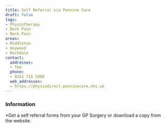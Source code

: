 ```yaml
---
title: Self Referral via Pennine Care
draft: false
tags:
- Physiotherapy
- Back Pain
- Neck Pain
areas:
- Middleton
- Heywood
- Rochdale
contact:
  addresses:
  - tba
  phone:
  - 0161 716 5888
  web_addresses:
  - https://physiodirect.penninecare.nhs.uk
---
```


### Information
*Get a self referral forms from your GP Surgery
or download a copy from the website.